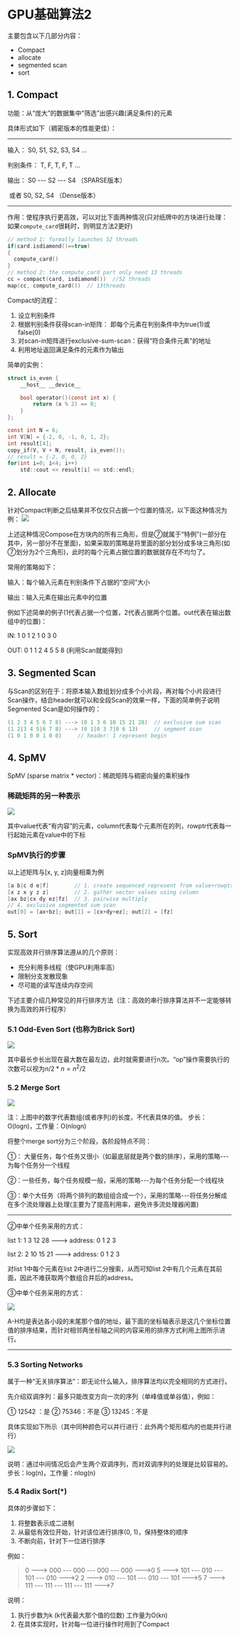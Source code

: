 # GPU基础算法2

主要包含以下几部分内容：

- Compact
- allocate
- segmented scan
- sort

## 1. Compact

功能：从“庞大”的数据集中“筛选”出感兴趣(满足条件)的元素

具体形式如下（稠密版本的性能更佳）：

---

输入：          S0, S1, S2, S3, S4 ...

判别条件：    T,   F,    T,   F,   T  ...

输出：          S0  ---   S2  ---  S4  （SPARSE版本）

​           或者   S0, S2, S4              （Dense版本）

---

作用：使程序执行更高效，可以对比下面两种情况(只对纸牌中的方块进行处理：如果`compute_card`很耗时，则明显方法2更好)

```c
// method 1: formally launches 52 threads
if(card.isdiamond()==true)
{
  compute_card()
}
// method 2: the compute_card part only need 13 threads
cc = compact(card, isdiamond())  //52 threads
map(cc, compute_card())  // 13threads
```

Compact的流程：

1. 设立判别条件
2. 根据判别条件获得scan-in矩阵： 即每个元素在判别条件中为true(1)或false(0)
3. 对scan-in矩阵进行exclusive-sum-scan：获得“符合条件元素”的地址
4. 利用地址返回满足条件的元素作为输出

简单的实例：

```c
struct is_even {
    __host__ __device__

    bool operator()(const int x) {
        return (x % 2) == 0;
    }
};

const int N = 6;
int V[N] = {-2, 0, -1, 0, 1, 2};
int result[4];
copy_if(V, V + N, result, is_even());
// result = {-2, 0, 0, 2}
for(int i=0; i<4; i++)   
	std::cout << result[i] << std::endl;  
```

## 2. Allocate

针对Compact判断之后结果并不仅仅只占据一个位置的情况，以下面这种情况为例：
![](png/cuda4_1.png)

上述这种情况Compose在方块内的所有三角形，但是⑦就属于“特例”(一部分在其中，另一部分不在里面)，如果采取的策略是将里面的部分划分成多块三角形(如⑦划分为2个三角形)，此时的每个元素占据位置的数据就存在不均匀了。

常用的策略如下：

输入：每个输入元素在判别条件下占据的“空间”大小

输出：输入元素在输出元素中的位置

例如下述简单的例子(1代表占据一个位置，2代表占据两个位置。out代表在输出数组中的位置)：

IN:         1  0  1  2  1  0  3  0

OUT:     0  1  1  2  4  5  5  8   (利用Scan就能得到)

## 3. Segmented Scan

与Scan的区别在于：将原本输入数组划分成多个小片段，再对每个小片段进行Scan操作，结合header就可以和全段Scan的效果一样，下面的简单例子说明Segmented Scan是如何操作的：

```c
(1 2 3 4 5 6 7 8) ---> (0 1 3 6 10 15 21 28)  // exclusive sum scan
(1 2|3 4 5|6 7 8) ---> (0 1|0 3 7|0 6 13)     // segment scan
(1 0 1 0 0 1 0 0)     // header: 1 represent begin
```

## 4. SpMV 

SpMV (sparse matrix * vector)：稀疏矩阵与稠密向量的乘积操作

### 稀疏矩阵的另一种表示

![](png/cuda4_2.png)

其中value代表“有内容”的元素，column代表每个元素所在的列，rowptr代表每一行起始元素在value中的下标

### SpMV执行的步骤

以上述矩阵与[x, y, z]向量相乘为例

```c
[a b|c d e|f]        // 1. create sequenced represent from value+rowptr
[x z x y z z]        // 2. gather vector values using column
[ax bz|cx dy ez|fz]  // 3. pairwise multiply
// 4. exclusive segmented sum scan
out[0] = [ax+bz]; out[1] = [cx+dy+ez]; out[2] = [fz]
```

## 5. Sort

实现高效并行排序算法遵从的几个原则：

- 充分利用多线程（使GPU利用率高）
- 限制分支发散现象
- 尽可能的读写连续内存空间

下述主要介绍几种常见的并行排序方法（注：高效的串行排序算法并不一定能够转换为高效的并行程序）

### 5.1 Odd-Even Sort (也称为Brick Sort)

![](png/cuda4_3.png)

其中最长步长出现在最大数在最左边，此时就需要进行n次。“op”操作需要执行的次数可以视为$n/2*n=n^2/2$

### 5.2 Merge Sort

![](png/cuda4_4.png)

注：上图中的数字代表数组(或者序列)的长度，不代表具体的值。 步长：O(logn)，工作量：O(nlogn)

将整个merge sort分为三个阶段，各阶段特点不同：

①： 大量任务，每个任务又很小（如最底层就是两个数的排序），采用的策略---为每个任务分一个线程

②：一些任务，每个任务规模一般，采用的策略---为每个任务分配一个线程块

③：单个大任务（将两个排列的数组组合成一个），采用的策略---将任务分解成在多个流处理器上处理(主要为了提高利用率，避免许多流处理器闲置)

---

②中单个任务采用的方式：

list 1:  1  3  12  28   ---> address:  0  1  2  3

list 2:  2  10  15  21 ---> address:  0  1  2  3

对list 1中每个元素在list 2中进行二分搜索，从而可知list 2中有几个元素在其前面，因此不难获取两个数组合并后的address。

③中单个任务采用的方式：

![](png/cuda4_5.png)

A-H均是表达各小段的末尾那个值的地址，最下面的坐标轴表示是这几个坐标位置值的排序结果，而针对相邻两坐标轴之间的内容采用的排序方式利用上图所示进行。

---

### 5.3 Sorting Networks

属于一种“无关排序算法”：即无论什么输入，排序算法均以完全相同的方式进行。

先介绍双调序列：最多只能改变方向一次的序列（单峰值或单谷值），例如：

① 12542 ：是     ② 75346：不是    ③ 13245：不是

具体实现如下所示（其中同种颜色可以并行进行：此外两个矩形框内的也能并行进行）

![](png/cuda4_6.png)

说明：通过中间情况后会产生两个双调序列，而对双调序列的处理是比较容易的。步长：log(n)，工作量：nlog(n)

### 5.4 Radix Sort(\*)

具体的步骤如下：

1. 将整数表示成二进制
2. 从最低有效位开始，针对该位进行排序(0, 1)，保持整体的顺序
3. 不断向前，针对下一位进行排序

例如：

> 0 --->  000  --- 000 --- 000 --- 000 --->0
> 5 --->  101  --- 010 --- 101 --- 010 --->2
> 2 --->  010  --- 101 --- 010 --- 101 --->5
> 7 --->  111  --- 111 --- 111 --- 111 --->7

说明：

1. 执行步数为k (k代表最大那个值的位数)  工作量为O(kn)
2. 在具体实现时，针对每一位进行操作时用到了Compact

